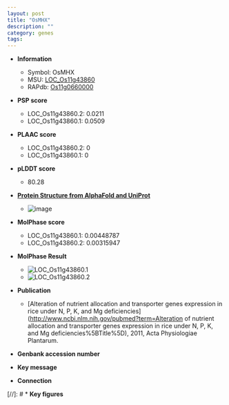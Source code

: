 ```yaml
---
layout: post
title: "OsMHX"
description: ""
category: genes
tags: 
---
```


* **Information**  
    + Symbol: OsMHX  
    + MSU: [LOC_Os11g43860](http://rice.plantbiology.msu.edu/cgi-bin/ORF_infopage.cgi?orf=LOC_Os11g43860)  
    + RAPdb: [Os11g0660000](http://rapdb.dna.affrc.go.jp/viewer/gbrowse_details/irgsp1?name=Os11g0660000)  

* **PSP score**  
    + LOC_Os11g43860.2: 0.0211 
    + LOC_Os11g43860.1: 0.0509 

* **PLAAC score**  
    + LOC_Os11g43860.2: 0 
    + LOC_Os11g43860.1: 0 

* **pLDDT score**
    + 80.28

* **[Protein Structure from AlphaFold and UniProt](https://www.uniprot.org/uniprotkb/Q2R041/entry#structure)**
    + ![image](https://ricepsp.github.io/images/Q2/AF-Q2R041-F1.png)

* **MolPhase score**
    + LOC_Os11g43860.1: 0.00448787
    + LOC_Os11g43860.2: 0.00315947

* **MolPhase Result**
    + ![LOC_Os11g43860.1](https://304243504.github.io/Pictures/LOC_Os11g/LOC_Os11g43860.1.png)
    + ![LOC_Os11g43860.2](https://304243504.github.io/Pictures/LOC_Os11g/LOC_Os11g43860.2.png)

* **Publication**  
    + [Alteration of nutrient allocation and transporter genes expression in rice under N, P, K, and Mg deficiencies](http://www.ncbi.nlm.nih.gov/pubmed?term=Alteration of nutrient allocation and transporter genes expression in rice under N, P, K, and Mg deficiencies%5BTitle%5D), 2011, Acta Physiologiae Plantarum.

* **Genbank accession number**  

* **Key message**  

* **Connection**  

[//]: # * **Key figures**  


